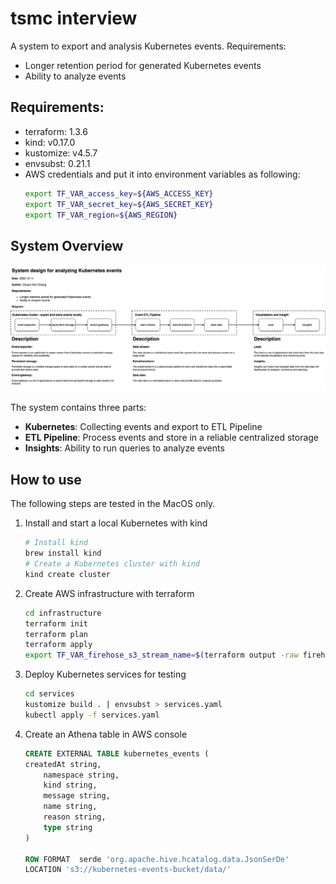 # tsmc interview

A system to export and analysis Kubernetes events.
Requirements:

- Longer retention period for generated Kubernetes events
- Ability to analyze events

## Requirements:

- terraform: 1.3.6
- kind: v0.17.0
- kustomize: v4.5.7
- envsubst: 0.21.1
- AWS credentials and put it into environment variables as following:
  ```bash
  export TF_VAR_access_key=${AWS_ACCESS_KEY}
  export TF_VAR_secret_key=${AWS_SECRET_KEY}
  export TF_VAR_region=${AWS_REGION}
  ```

## System Overview

![image](img/system-design.jpg)

The system contains three parts:

- **Kubernetes**: Collecting events and export to ETL Pipeline
- **ETL Pipeline**: Process events and store in a reliable centralized storage
- **Insights**: Ability to run queries to analyze events

## How to use

The following steps are tested in the MacOS only.

1. Install and start a local Kubernetes with kind
    ```bash
    # Install kind 
    brew install kind
    # Create a Kubernetes cluster with kind
    kind create cluster
    ```
2. Create AWS infrastructure with terraform
    ```bash
    cd infrastructure
    terraform init
    terraform plan
    terraform apply
    export TF_VAR_firehose_s3_stream_name=$(terraform output -raw firehose_s3_stream_name)
    ```
3. Deploy Kubernetes services for testing
    ```bash
    cd services
    kustomize build . | envsubst > services.yaml
    kubectl apply -f services.yaml
    ```
4. Create an Athena table in AWS console
    ```sql
    CREATE EXTERNAL TABLE kubernetes_events (
    createdAt string,
        namespace string,
        kind string,
        message string,
        name string,
        reason string,
        type string
    )

    ROW FORMAT  serde 'org.apache.hive.hcatalog.data.JsonSerDe'
    LOCATION 's3://kubernetes-events-bucket/data/'
    ```
